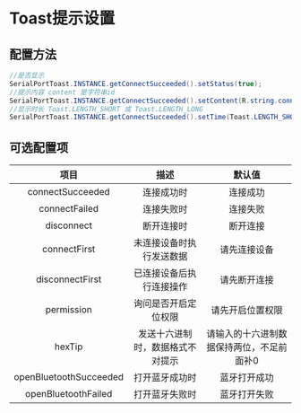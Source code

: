 # Toast提示设置

## 配置方法

```java
//是否显示
SerialPortToast.INSTANCE.getConnectSucceeded().setStatus(true);
//提示内容 content 是字符串id
SerialPortToast.INSTANCE.getConnectSucceeded().setContent(R.string.connectSucceededToast);
//显示时长 Toast.LENGTH_SHORT 或 Toast.LENGTH_LONG
SerialPortToast.INSTANCE.getConnectSucceeded().setTime(Toast.LENGTH_SHORT);
```

## 可选配置项

|          项目          |               描述               |                  默认值                   |
| :--------------------: | :------------------------------: | :---------------------------------------: |
|    connectSucceeded    |            连接成功时            |                 连接成功                  |
|     connectFailed      |            连接失败时            |                 连接失败                  |
|       disconnect       |            断开连接时            |                 断开连接                  |
|      connectFirst      |     未连接设备时执行发送数据     |               请先连接设备                |
|    disconnectFirst     |     已连接设备后执行连接操作     |               请先断开连接                |
|       permission       |       询问是否开启定位权限       |             请先开启位置权限              |
|         hexTip         | 发送十六进制时，数据格式不对提示 | 请输入的十六进制数据保持两位，不足前面补0 |
| openBluetoothSucceeded |          打开蓝牙成功时          |               蓝牙打开成功                |
|  openBluetoothFailed   |          打开蓝牙失败时          |               蓝牙打开失败                |